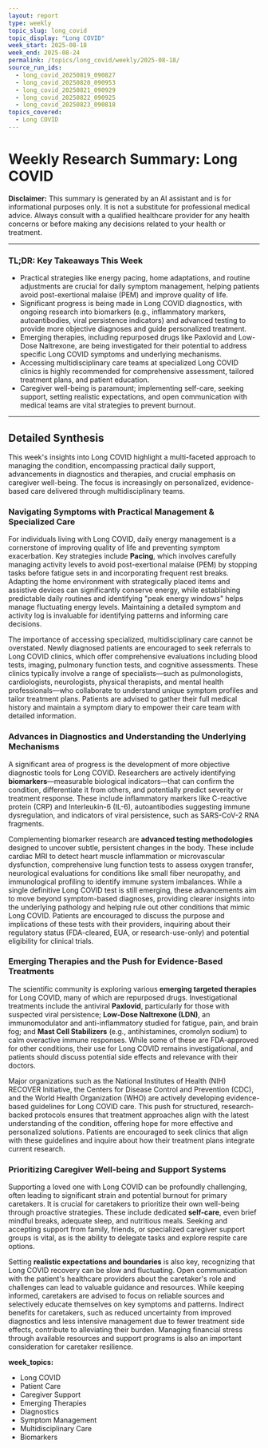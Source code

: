 ```yaml
---
layout: report
type: weekly
topic_slug: long_covid
topic_display: "Long COVID"
week_start: 2025-08-18
week_end: 2025-08-24
permalink: /topics/long_covid/weekly/2025-08-18/
source_run_ids:
  - long_covid_20250819_090827
  - long_covid_20250820_090953
  - long_covid_20250821_090929
  - long_covid_20250822_090925
  - long_covid_20250823_090818
topics_covered:
  - Long COVID
---
```


# Weekly Research Summary: Long COVID

**Disclaimer:** This summary is generated by an AI assistant and is for informational purposes only. It is not a substitute for professional medical advice. Always consult with a qualified healthcare provider for any health concerns or before making any decisions related to your health or treatment.

---

### **TL;DR: Key Takeaways This Week**

- Practical strategies like energy pacing, home adaptations, and routine adjustments are crucial for daily symptom management, helping patients avoid post-exertional malaise (PEM) and improve quality of life.
- Significant progress is being made in Long COVID diagnostics, with ongoing research into biomarkers (e.g., inflammatory markers, autoantibodies, viral persistence indicators) and advanced testing to provide more objective diagnoses and guide personalized treatment.
- Emerging therapies, including repurposed drugs like Paxlovid and Low-Dose Naltrexone, are being investigated for their potential to address specific Long COVID symptoms and underlying mechanisms.
- Accessing multidisciplinary care teams at specialized Long COVID clinics is highly recommended for comprehensive assessment, tailored treatment plans, and patient education.
- Caregiver well-being is paramount; implementing self-care, seeking support, setting realistic expectations, and open communication with medical teams are vital strategies to prevent burnout.

---

## Detailed Synthesis

This week's insights into Long COVID highlight a multi-faceted approach to managing the condition, encompassing practical daily support, advancements in diagnostics and therapies, and crucial emphasis on caregiver well-being. The focus is increasingly on personalized, evidence-based care delivered through multidisciplinary teams.

### Navigating Symptoms with Practical Management & Specialized Care

For individuals living with Long COVID, daily energy management is a cornerstone of improving quality of life and preventing symptom exacerbation. Key strategies include **Pacing**, which involves carefully managing activity levels to avoid post-exertional malaise (PEM) by stopping tasks before fatigue sets in and incorporating frequent rest breaks. Adapting the home environment with strategically placed items and assistive devices can significantly conserve energy, while establishing predictable daily routines and identifying "peak energy windows" helps manage fluctuating energy levels. Maintaining a detailed symptom and activity log is invaluable for identifying patterns and informing care decisions.

The importance of accessing specialized, multidisciplinary care cannot be overstated. Newly diagnosed patients are encouraged to seek referrals to Long COVID clinics, which offer comprehensive evaluations including blood tests, imaging, pulmonary function tests, and cognitive assessments. These clinics typically involve a range of specialists—such as pulmonologists, cardiologists, neurologists, physical therapists, and mental health professionals—who collaborate to understand unique symptom profiles and tailor treatment plans. Patients are advised to gather their full medical history and maintain a symptom diary to empower their care team with detailed information.

### Advances in Diagnostics and Understanding the Underlying Mechanisms

A significant area of progress is the development of more objective diagnostic tools for Long COVID. Researchers are actively identifying **biomarkers**—measurable biological indicators—that can confirm the condition, differentiate it from others, and potentially predict severity or treatment response. These include inflammatory markers like C-reactive protein (CRP) and Interleukin-6 (IL-6), autoantibodies suggesting immune dysregulation, and indicators of viral persistence, such as SARS-CoV-2 RNA fragments.

Complementing biomarker research are **advanced testing methodologies** designed to uncover subtle, persistent changes in the body. These include cardiac MRI to detect heart muscle inflammation or microvascular dysfunction, comprehensive lung function tests to assess oxygen transfer, neurological evaluations for conditions like small fiber neuropathy, and immunological profiling to identify immune system imbalances. While a single definitive Long COVID test is still emerging, these advancements aim to move beyond symptom-based diagnoses, providing clearer insights into the underlying pathology and helping rule out other conditions that mimic Long COVID. Patients are encouraged to discuss the purpose and implications of these tests with their providers, inquiring about their regulatory status (FDA-cleared, EUA, or research-use-only) and potential eligibility for clinical trials.

### Emerging Therapies and the Push for Evidence-Based Treatments

The scientific community is exploring various **emerging targeted therapies** for Long COVID, many of which are repurposed drugs. Investigational treatments include the antiviral **Paxlovid**, particularly for those with suspected viral persistence; **Low-Dose Naltrexone (LDN)**, an immunomodulator and anti-inflammatory studied for fatigue, pain, and brain fog; and **Mast Cell Stabilizers** (e.g., antihistamines, cromolyn sodium) to calm overactive immune responses. While some of these are FDA-approved for other conditions, their use for Long COVID remains investigational, and patients should discuss potential side effects and relevance with their doctors.

Major organizations such as the National Institutes of Health (NIH) RECOVER Initiative, the Centers for Disease Control and Prevention (CDC), and the World Health Organization (WHO) are actively developing evidence-based guidelines for Long COVID care. This push for structured, research-backed protocols ensures that treatment approaches align with the latest understanding of the condition, offering hope for more effective and personalized solutions. Patients are encouraged to seek clinics that align with these guidelines and inquire about how their treatment plans integrate current research.

### Prioritizing Caregiver Well-being and Support Systems

Supporting a loved one with Long COVID can be profoundly challenging, often leading to significant strain and potential burnout for primary caretakers. It is crucial for caretakers to prioritize their own well-being through proactive strategies. These include dedicated **self-care**, even brief mindful breaks, adequate sleep, and nutritious meals. Seeking and accepting support from family, friends, or specialized caregiver support groups is vital, as is the ability to delegate tasks and explore respite care options.

Setting **realistic expectations and boundaries** is also key, recognizing that Long COVID recovery can be slow and fluctuating. Open communication with the patient's healthcare providers about the caretaker's role and challenges can lead to valuable guidance and resources. While keeping informed, caretakers are advised to focus on reliable sources and selectively educate themselves on key symptoms and patterns. Indirect benefits for caretakers, such as reduced uncertainty from improved diagnostics and less intensive management due to fewer treatment side effects, contribute to alleviating their burden. Managing financial stress through available resources and support programs is also an important consideration for caretaker resilience.

**week_topics:**
- Long COVID
- Patient Care
- Caregiver Support
- Emerging Therapies
- Diagnostics
- Symptom Management
- Multidisciplinary Care
- Biomarkers
